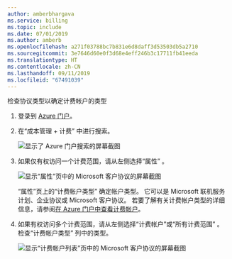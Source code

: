```yaml
---
author: amberbhargava
ms.service: billing
ms.topic: include
ms.date: 07/01/2019
ms.author: amberb
ms.openlocfilehash: a271f03788bc7b831e6d8daff3d53503db5a2710
ms.sourcegitcommit: 3e7646d60e0f3d68e4eff246b3c17711fb41eeda
ms.translationtype: HT
ms.contentlocale: zh-CN
ms.lasthandoff: 09/11/2019
ms.locfileid: "67491039"
---
```

检查协议类型以确定计费帐户的类型
 
1. 登录到 [Azure 门户]( http://portal.azure.com)。
 
2. 在“成本管理 + 计费”  中进行搜索。
 
   ![显示了 Azure 门户搜索的屏幕截图](./media/billing-check-account-type/billing-search-cost-management-billing.png)    
 
3. 如果仅有权访问一个计费范围，请从左侧选择“属性”  。
 
    ![显示“属性”页中的 Microsoft 客户协议的屏幕截图](./media/billing-check-account-type/billing-mca-property.png)
    
    “属性”页上的“计费帐户类型”  确定帐户类型。 它可以是 Microsoft 联机服务计划、企业协议或 Microsoft 客户协议。 若要了解有关计费帐户类型的详细信息，请参阅[在 Azure 门户中查看计费帐户](../articles/billing/billing-view-all-accounts.md)。  
 
4. 如果有权访问多个计费范围，请从左侧选择“计费帐户”或“所有计费范围”   。 检查“计费帐户类型”  列中的类型。
 
    ![显示“计费帐户列表”页中的 Microsoft 客户协议的屏幕截图](./media/billing-check-account-type/billing-account-type-in-the-list.png)
 